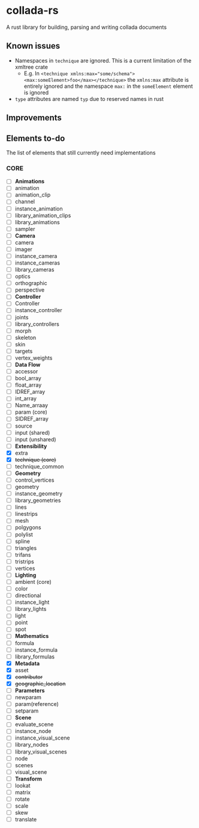 # collada-rs
A rust library for building, parsing and writing collada documents

## Known issues
- Namespaces in `technique` are ignored. This is a current limitation of the xmltree crate
	- E.g. In `<technique xmlns:max="some/schema"><max:someElement>foo</max></technique>`
		the `xmlns:max` attribute is entirely ignored and the namespace `max:` in the 
		`someElement` element is ignored
- `type` attributes are named `typ` due to reserved names in rust 

## Improvements

## Elements to-do
The list of elements that still currently need implementations

### CORE
- [ ] **Animations**
 - [ ] animation
 - [ ] animation_clip
 - [ ] channel
 - [ ] instance_animation
 - [ ] library_animation_clips
 - [ ] library_animations
 - [ ] sampler
- [ ] **Camera**
 - [ ] camera
 - [ ] imager
 - [ ] instance_camera
 - [ ] instance_cameras
 - [ ] library_cameras
 - [ ] optics
 - [ ] orthographic
 - [ ] perspective
- [ ] **Controller**
 - [ ] Controller
 - [ ] instance_controller
 - [ ] joints
 - [ ] library_controllers
 - [ ] morph
 - [ ] skeleton
 - [ ] skin
 - [ ] targets
 - [ ] vertex_weights
- [ ] **Data Flow**
 - [ ] accessor
 - [ ] bool_array
 - [ ] float_array
 - [ ] IDREF_array
 - [ ] int_array
 - [ ] Name_arraay
 - [ ] param (core)
 - [ ] SIDREF_array
 - [ ] source
 - [ ] input (shared)
 - [ ] input (unshared)
- [ ] **Extensibility**
 - [x] extra
 - [x] ~~technique (core)~~
 - [ ] technique_common
- [ ] **Geometry**
 - [ ] control_vertices
 - [ ] geometry 
 - [ ] instance_geometry
 - [ ] library_geometries
 - [ ] lines
 - [ ] linestrips
 - [ ] mesh
 - [ ] polgygons
 - [ ] polylist
 - [ ] spline
 - [ ] triangles
 - [ ] trifans
 - [ ] tristrips 
 - [ ] vertices
- [ ] **Lighting**
 - [ ] ambient (core)
 - [ ] color
 - [ ] directional
 - [ ] instance_light
 - [ ] library_lights
 - [ ] light 
 - [ ] point
 - [ ] spot 
- [ ] **Mathematics**
 - [ ] formula
 - [ ] instance_formula
 - [ ] library_formulas
- [x] **Metadata**
 - [x] asset
 - [x] ~~contributor~~
 - [x] ~~geographic_location~~
- [ ] **Parameters**
 - [ ] newparam
 - [ ] param(reference)
 - [ ] setparam
- [ ] **Scene**
 - [ ] evaluate_scene
 - [ ] instance_node
 - [ ] instance_visual_scene
 - [ ] library_nodes
 - [ ] library_visual_scenes
 - [ ] node
 - [ ] scenes
 - [ ] visual_scene
- [ ] **Transform**
 - [ ] lookat
 - [ ] matrix
 - [ ] rotate
 - [ ] scale
 - [ ] skew
 - [ ] translate
